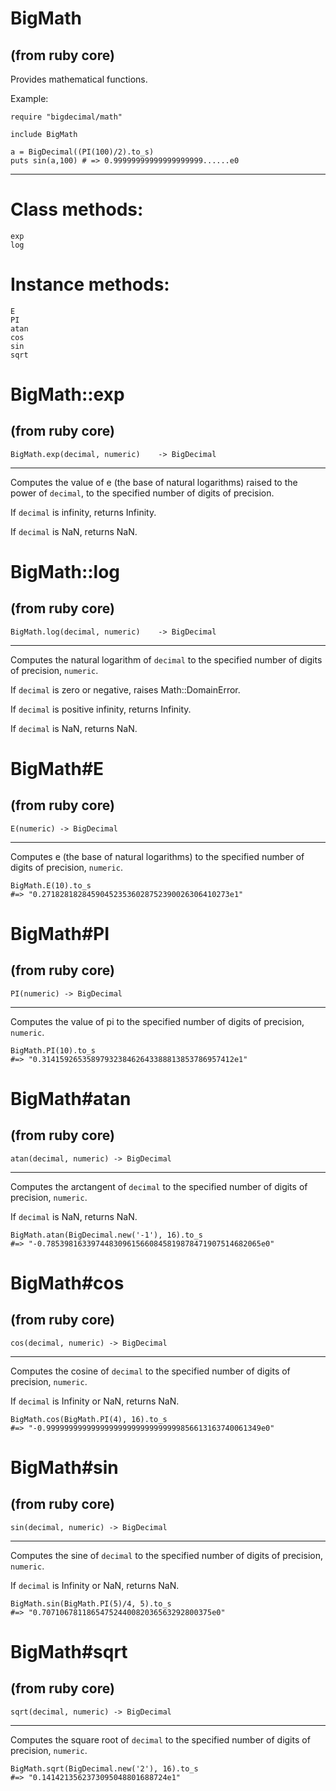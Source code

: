 # BigMath

(from ruby core)
---

Provides mathematical functions.

Example:

    require "bigdecimal/math"

    include BigMath

    a = BigDecimal((PI(100)/2).to_s)
    puts sin(a,100) # => 0.99999999999999999999......e0
---
# Class methods:

    exp
    log

# Instance methods:

    E
    PI
    atan
    cos
    sin
    sqrt

# BigMath::exp

(from ruby core)
---
    BigMath.exp(decimal, numeric)    -> BigDecimal

---

Computes the value of e (the base of natural logarithms) raised to the power
of `decimal`, to the specified number of digits of precision.

If `decimal` is infinity, returns Infinity.

If `decimal` is NaN, returns NaN.


# BigMath::log

(from ruby core)
---
    BigMath.log(decimal, numeric)    -> BigDecimal

---

Computes the natural logarithm of `decimal` to the specified number of digits
of precision, `numeric`.

If `decimal` is zero or negative, raises Math::DomainError.

If `decimal` is positive infinity, returns Infinity.

If `decimal` is NaN, returns NaN.


# BigMath#E

(from ruby core)
---
    E(numeric) -> BigDecimal

---

Computes e (the base of natural logarithms) to the specified number of digits
of precision, `numeric`.

    BigMath.E(10).to_s
    #=> "0.271828182845904523536028752390026306410273e1"


# BigMath#PI

(from ruby core)
---
    PI(numeric) -> BigDecimal

---

Computes the value of pi to the specified number of digits of precision,
`numeric`.

    BigMath.PI(10).to_s
    #=> "0.3141592653589793238462643388813853786957412e1"


# BigMath#atan

(from ruby core)
---
    atan(decimal, numeric) -> BigDecimal

---

Computes the arctangent of `decimal` to the specified number of digits of
precision, `numeric`.

If `decimal` is NaN, returns NaN.

    BigMath.atan(BigDecimal.new('-1'), 16).to_s
    #=> "-0.785398163397448309615660845819878471907514682065e0"


# BigMath#cos

(from ruby core)
---
    cos(decimal, numeric) -> BigDecimal

---

Computes the cosine of `decimal` to the specified number of digits of
precision, `numeric`.

If `decimal` is Infinity or NaN, returns NaN.

    BigMath.cos(BigMath.PI(4), 16).to_s
    #=> "-0.999999999999999999999999999999856613163740061349e0"


# BigMath#sin

(from ruby core)
---
    sin(decimal, numeric) -> BigDecimal

---

Computes the sine of `decimal` to the specified number of digits of precision,
`numeric`.

If `decimal` is Infinity or NaN, returns NaN.

    BigMath.sin(BigMath.PI(5)/4, 5).to_s
    #=> "0.70710678118654752440082036563292800375e0"


# BigMath#sqrt

(from ruby core)
---
    sqrt(decimal, numeric) -> BigDecimal

---

Computes the square root of `decimal` to the specified number of digits of
precision, `numeric`.

    BigMath.sqrt(BigDecimal.new('2'), 16).to_s
    #=> "0.1414213562373095048801688724e1"


